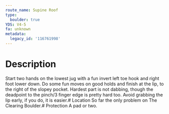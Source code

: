 ```yaml
---
route_name: Supine Roof
type:
  boulder: true
YDS: V4-5
fa: unknown
metadata:
  legacy_id: '116761998'
---
```

# Description
Start two hands on the lowest jug with a fun invert left toe hook and right foot lower down. Do some fun moves on good holds and finish at the lip, to the right of the slopey pocket. Hardest part is not dabbing, though the deadpoint to the pinch/3 finger edge is pretty hard too. Avoid grabbing the lip early, if you do, it is easier.# Location
So far the only problem on The Clearing Boulder.# Protection
A pad or two.